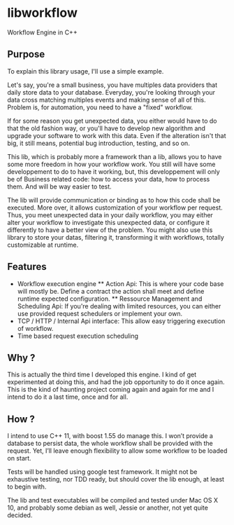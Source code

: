 # libworkflow
Workflow Engine in C++ 

## Purpose

To explain this library usage, I'll use a simple example. 

Let's say, you're a small business, you have multiples data providers that daily store data to your database. 
Everyday, you're looking through your data cross matching multiples events and making sense of all of this.
Problem is, for automation, you need to have a "fixed" workflow. 

If for some reason you get unexpected data, you either would have to do that the old fashion way, or you'll have to develop new algorithm and upgrade your software to work with this data. Even if the alteration isn't that big, it still means, potential bug introduction, testing, and so on. 

This lib, which is probably more a framework than a lib, allows you to have some more freedom in how your workflow work.
You still will have some developpement to do to have it working, but, this developpement will only be of Business related code: how to access your data, how to process them. And will be way easier to test. 

The lib will provide communication or binding as to how this code shall be executed. More over, it allows customization of your workflow per request. 
Thus, you meet unexpected data in your daily workflow, you may either alter your workflow to investigate this unexpected data, or configure it differently to have a better view of the problem. 
You might also use this library to store your datas, filtering it, transforming it with workflows, totally customizable at runtime. 

## Features

* Workflow execution engine
** Action Api: This is where your code base will mostly be. Define a contract the action shall meet and define runtime expected configuration.
** Ressource Management and Scheduling Api: If you're dealing with limited resources, you can either use provided request schedulers or implement your own. 
* TCP / HTTP / Internal Api interface: This allow easy triggering execution of workflow. 
* Time based request execution scheduling



## Why ?

This is actually the third time I developed this engine. I kind of get experimented at doing this, and had the job opportunity to do it once again. This is the kind of haunting project coming again and again for me and I intend to do it a last time, once and for all. 

## How ?

I intend to use C++ 11, with boost 1.55 do manage this. I won’t provide a database to persist data, the whole workflow shall be provided with the request. Yet, I’ll leave enough flexibility to allow some workflow to be loaded on start. 

Tests will be handled using google test framework. It might not be exhaustive testing, nor TDD ready, but should cover the lib enough, at least to begin with. 

The lib and test executables will be compiled and tested under Mac OS X 10, and probably some debian as well, Jessie or another, not yet quite decided. 

